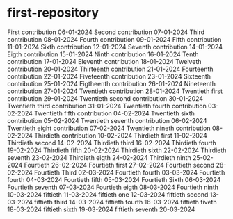 # first-repository

First contribution 06-01-2024
Second contribution 07-01-2024
Third contribution 08-01-2024
Fourth contribution 09-01-2024
Fifth contribution 11-01-2024
Sixth contribution 12-01-2024
Seventh contribution 14-01-2024
Eigth contribution 15-01-2024
Ninth contribution 16-01-2024
Tenth contribution 17-01-2024
Eleventh contribution 18-01-2024
Twelveth contribution 20-01-2024
Thirteenth contribution 21-01-2024
Fourteenth contribution 22-01-2024
Fiveteenth contribution 23-01-2024
Sixteenth contribution 25-01-2024
Eigtheenth contribution 26-01-2024
Nineteenth contribution 27-01-2024
Twentieth contribution 28-01-2024
Twentieth first contribution 29-01-2024
Twentieth second contribution 30-01-2024
Twentieth third contribution 31-01-2024
Twentieth fourth contribution 03-02-2024
Twentieth fifth contribution 04-02-2024
Twentieth sixth contribution 05-02-2024
Twentieth seventh contribution 06-02-2024
Twentieth eight contribution 07-02-2024
Twentieth nineth contribution 08-02-2024
Thirdieth contribution 10-02-2024
Thirdieth first 11-02-2024
Thirdieth second 14-02-2024
Thirdieth third 16-02-2024
Thirdieth fourth 19-02-2024
Thirdieth fifth 20-02-2024
Thirdieth sixth 22-02-2024
Thirdieth seventh  23-02-2024
Thirdieth eigth 24-02-2024
Thirdieth ninth 25-02-2024
Fourtieth 26-02-2024
Fourtieth first 27-02-2024
Fourtieth second 28-02-2024
Fourtieth Third 02-03-2024
Fourtieth fourth 03-03-2024
Fourtieth fourth 04-03-2024
Fourtieth fifth 05-03-2024
Fourtieth Sixth 06-03-2024
Fourtieth seventh 07-03-2024
Fourtieth eigth 08-03-2024
Fourtieth ninth 10-03-2024
fiftieth 11-03-2024
fiftieth one 12-03-2024
fiftieth second 13-03-2024
fiftieth third 14-03-2024
fiftieth fourth 16-03-2024
fiftieth fiveth 18-03-2024
fiftieth sixth 19-03-2024
fiftieth seventh 20-03-2024
